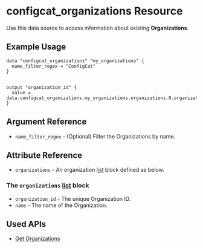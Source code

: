 # configcat_organizations Resource

Use this data source to access information about existing **Organizations**.

## Example Usage

```hcl
data "configcat_organizations" "my_organizations" {
  name_filter_regex = "ConfigCat"
}


output "organization_id" {
  value = data.configcat_organizations.my_organizations.organizations.0.organization_id
}
```

## Argument Reference

* `name_filter_regex` - (Optional) Filter the Organizations by name.

## Attribute Reference

* `organizations` - An organization [list](https://www.terraform.io/docs/configuration/types.html#list-) block defined as below.

### The `organizations` [list](https://www.terraform.io/docs/configuration/types.html#list-) block

* `organization_id` - The unique Organization ID.
* `name` - The name of the Organization.

## Used APIs
- [Get Organizations](https://api.configcat.com/docs/index.html#operation/get-organizations)